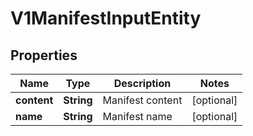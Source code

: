 # V1ManifestInputEntity

## Properties
Name | Type | Description | Notes
------------ | ------------- | ------------- | -------------
**content** | **String** | Manifest content |  [optional]
**name** | **String** | Manifest name |  [optional]
